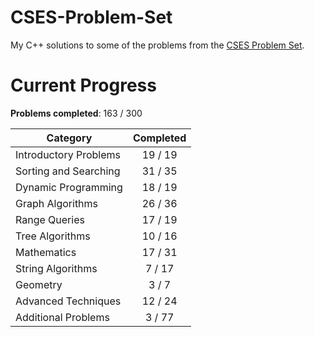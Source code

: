 # CSES-Problem-Set

My C++ solutions to some of the problems from the [CSES Problem Set](https://cses.fi/problemset/).

# Current Progress

**Problems completed**: 163 / 300

| Category              | Completed |
| --------------------- | :-------: |
| Introductory Problems |  19 / 19  |
| Sorting and Searching |  31 / 35  |
| Dynamic Programming   |  18 / 19  |
| Graph Algorithms      |  26 / 36  |
| Range Queries         |  17 / 19  |
| Tree Algorithms       |  10 / 16  |
| Mathematics           |  17 / 31  |
| String Algorithms     |   7 / 17  |
| Geometry              |   3 / 7   |
| Advanced Techniques   |  12 / 24  |
| Additional Problems   |   3 / 77  |

